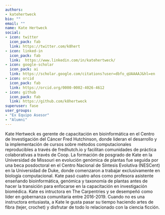 ```yaml
---
authors:
- katehertweck
bio: ""
email: ""
name: Kate Hertweck
social:
- icon: twitter
  icon_pack: fab
  link: https://twitter.com/k8hert
- icon: linked-in
  icon_pack: fab
  link:  https://www.linkedin.com/in/katehertweck/
- icon: google-scholar
  icon_pack: ai
  link: https://scholar.google.com/citations?user=dbfo_qUAAAAJ&hl=en
- icon: orcid
  icon_pack: fab
  link: https://orcid.org/0000-0002-4026-4612
- icon: github
  icon_pack: fab
  link: https://github.com/k8hertweck
superuser: fase
user_groups:
- "Ex Equipo Asesor"
- "Alumni"
---
```


Kate Hertweck es gerente de capacitación en bioinformática en el Centro de Investigación del Cáncer Fred Hutchinson, donde lideran el desarrollo y la  implementación de cursos sobre métodos computacionales reproducibles a través de fredhutch.io y facilitan comunidades de práctica colaborativas a través de Coop. La formación de posgrado de Kate en la Universidad de Missouri en evolución genómica de plantas fue seguida por una beca posdoctoral en el Centro Nacional de Síntesis Evolutiva (NESCent) en la Universidad de Duke, donde comenzaron a trabajar exclusivamente en biología computacional. Kate pasó cuatro años como profesora asistente enseñando bioinformática, genómica y taxonomía de plantas antes de hacer la transición para enfocarse en la capacitación en investigación biomédica. Kate es intructora en The Carpentries y se desempeñó como líder en gobernanza comunitaria entre 2016-2019. Cuando no es una instructora entusiasta, a Kate le gusta pasar su tiempo haciendo artes de fibra (tejer, crochet) y disfrutar de todo lo relacionado con la ciencia ficción.
